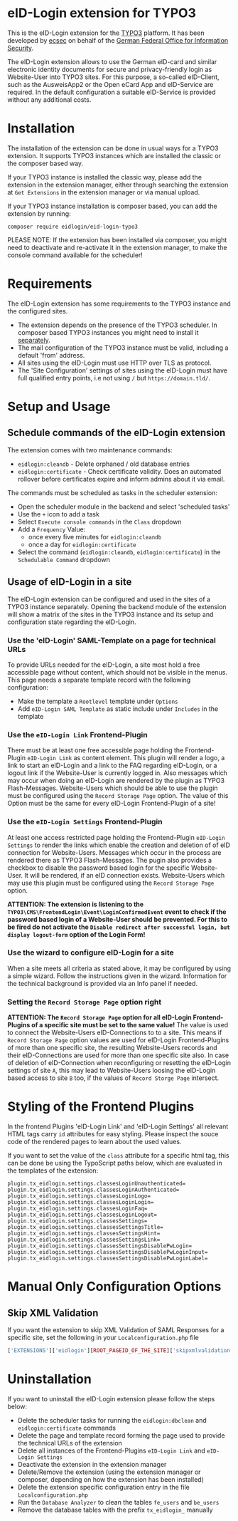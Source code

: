 # eID-Login extension for TYPO3
This is the eID-Login extension for the [TYPO3](https://typo3.org) platform.
It has been developed by [ecsec](https://ecsec.de) on behalf of the [German Federal Office for Information Security](https://www.bsi.bund.de/).

The eID-Login extension allows to use the German eID-card and similar electronic identity documents for secure and privacy-friendly login as Website-User into TYPO3 sites. For this purpose, a so-called eID-Client, such as the AusweisApp2 or the Open eCard App and eID-Service are required. In the default configuration a suitable eID-Service is provided without any additional costs.

# Installation
The installation of the extension can be done in usual ways for a TYPO3 extension.
It supports TYPO3 instances which are installed the classic or the composer based way.

If your TYPO3 instance is installed the classic way, please add the extension in the extension manager, either through searching the extension at  `Get Extensions` in the extension manager or via manual upload.

If your TYPO3 instance installation is composer based, you can add the extension by running:
```shell
composer require eidlogin/eid-login-typo3
```
PLEASE NOTE: If the extension has been installed via composer, you might need to deactivate and re-activate it in the extension manager, to make the console command available for the scheduler!
# Requirements
The eID-Login extension has some requirements to the TYPO3 instance and the configured sites.
* The extension depends on the presence of the TYPO3 scheduler. In composer based TYPO3 instances you might need to install it [separately](https://packagist.org/packages/typo3/cms-scheduler).
* The mail configuration of the TYPO3 instance must be valid, including a default 'from' address.
* All sites using the eID-Login must use HTTP over TLS as protocol.
* The 'Site Configuration' settings of sites using the eID-Login must have full qualified entry points, i.e not using `/` but `https://domain.tld/`.

# Setup and Usage
## Schedule commands of the eID-Login extension
The extension comes with two maintenance commands:
* `eidlogin:cleandb` - Delete orphaned / old database entries
* `eidlogin:certificate` - Check certificate validity. Does an automated rollover before certificates expire and inform admins about it via email.

The commands must be scheduled as tasks in the scheduler extension:
* Open the scheduler module in the backend and select 'scheduled tasks'
* Use the `+` icon to add a task
* Select `Execute console commands` in the `Class` dropdown
* Add a `Frequency` Value:
    * once every five minutes for `eidlogin:cleandb`
    * once a day for `eidlogin:certificate`
* Select the command (`eidlogin:cleandb`, `eidlogin:certificate`) in the `Schedulable Command` dropdown

## Usage of eID-Login in a site
The eID-Login extension can be configured and used in the sites of a TYPO3 instance separately.
Opening the backend module of the extension will show a matrix of the sites in the TYPO3 instance and its setup and
configuration state regarding the eID-Login.
### Use the 'eID-Login' SAML-Template on a page for technical URLs
To provide URLs needed for the eID-Login, a site most hold a  free accessible page without content, which should not be visible in the menus. This page needs a separate template record with the following configuration:
* Make the template a `Rootlevel` template under `Options`
* Add `eID-Login SAML Template` as static include under `Includes` in the template

### Use the `eID-Login Link` Frontend-Plugin
There must be at least one free accessible page holding the Frontend-Plugin `eID-Login Link` as content element.
This plugin will render a logo, a link to start an eID-Login and a link to the FAQ regarding eID-Login, or a logout link if the Website-User is currently logged in.
Also messages which may occur when doing an eID-Login are rendered by the plugin as TYPO3 Flash-Messages.
Website-Users which should be able to use the plugin must be configured using the `Record Storage Page` option.
The value of this Option must be the same for every eID-Login Frontend-Plugin of a site!
### Use the `eID-Login Settings` Frontend-Plugin
At least one access restricted page holding the Frontend-Plugin `eID-Login Settings` to render the links which enable the creation and deletion of of eID connection for Website-Users.
Messages which occur in the process are rendered there as TYPO3 Flash-Messages.
The pugin also provides a checkbox to disable the password based login for the specific Website-User.
It will be rendered, if an eID connection exists.
Website-Users which may use this plugin must be configured using the `Record Storage Page` option.

**ATTENTION: The extension is listening to the `TYPO3\CMS\FrontendLogin\Event\LoginConfirmedEvent` event to check if the password based login of a Website-User should be prevented.
For this to be fired do not activate the `Disable redirect after successful login, but display logout-form` option of the Login Form!**

### Use the wizard to configure eID-Login for a site
When a site meets all criteria as stated above, it may be configured by using a simple wizard.
Follow the instructions given in the wizard.
Information for the technical background is provided via an Info panel if needed.

### Setting the `Record Storage Page` option right
**ATTENTION: The `Record Storage Page` option for all eID-Login Frontend-Plugins of a specific site must be set to the same value!**
The value is used to connect the Website-Users eID-Connections to to a site.
This means if `Record Storage Page` option values are used for eID-Login Frontend-Plugins of more than one specific site, the resulting Website-Users records and their eID-Connections are used for more than one specific site also.
In case of deletion of eID-Connection when reconfiguring or resetting the eID-Login settings of site `A`, this may lead to Website-Users loosing the eID-Login based access to site `B` too, if the values of `Record Storge Page` intersect.

# Styling of the Frontend Plugins
In the frontend Plugins 'eID-Login Link' and 'eID-Login Settings' all relevant HTML tags carry `id` attributes for easy styling.
Please inspect the souce code of the rendered pages to learn about the used values.

If you want to set the value of the `class` attribute for a specific html tag, this can be done be using the TypoScript paths below, which are evaluated in the templates of the extension:

```typoscript
plugin.tx_eidlogin.settings.classesLoginUnauthenticated=
plugin.tx_eidlogin.settings.classesLoginAuthenticated=
plugin.tx_eidlogin.settings.classesLoginLogo=
plugin.tx_eidlogin.settings.classesLoginLogin=
plugin.tx_eidlogin.settings.classesLoginFaq=
plugin.tx_eidlogin.settings.classesLoginLogout=
plugin.tx_eidlogin.settings.classesSettings=
plugin.tx_eidlogin.settings.classesSettingsTitle=
plugin.tx_eidlogin.settings.classesSettingsHint=
plugin.tx_eidlogin.settings.classesSettingsLink=
plugin.tx_eidlogin.settings.classesSettingsDisablePwLogin=
plugin.tx_eidlogin.settings.classesSettingsDisablePwLoginInput=
plugin.tx_eidlogin.settings.classesSettingsDisablePwLoginLabel=
```
# Manual Only Configuration Options
## Skip XML Validation
If you want the extension to skip XML Validation of SAML Responses for a specific site, set the following in your `Localconfiguration.php` file
```php
['EXTENSIONS']['eidlogin'][ROOT_PAGEID_OF_THE_SITE]['skipxmlvalidation'] => true
```

# Uninstallation
If you want to uninstall the eID-Login extension please follow the steps below:
* Delete the scheduler tasks for running the `eidlogin:dbclean` and `eidlogin:certificate` commands
* Delete the page and template record forming the page used to provide the technical URLs of the extension
* Delete all instances of the Frontend-Plugins `eID-Login Link` and `eID-Login Settings`
* Deactivate the extension in the extension manager
* Delete/Remove the extension (using the extension manager or composer, depending on how the extension has been installed)
* Delete the extension specific configuration entry in the file `Localconfiguration.php`
* Run the `Database Analyzer` to clean the tables `fe_users` and `be_users`
* Remove the database tables with the prefix `tx_eidlogin_` manually
